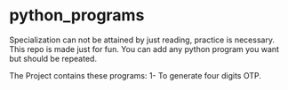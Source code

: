 # python_programs
Specialization can not be attained by just reading, practice is necessary.
This repo is made just for fun. You can add any python program you want but should be repeated.

The Project contains these programs:
1- To generate four digits OTP.
